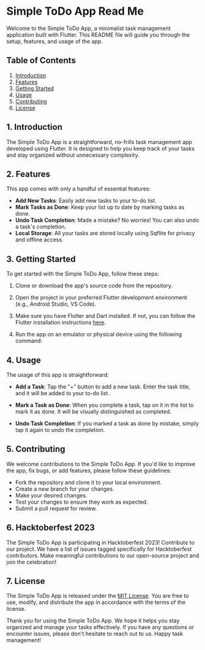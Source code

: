 # Simple ToDo App Read Me

Welcome to the Simple ToDo App, a minimalist task management application built with Flutter. This README file will guide you through the setup, features, and usage of the app.

## Table of Contents

1. [Introduction](#introduction)
2. [Features](#features)
3. [Getting Started](#getting-started)
4. [Usage](#usage)
5. [Contributing](#contributing)
6. [License](#license)

## 1. Introduction

The Simple ToDo App is a straightforward, no-frills task management app developed using Flutter. It is designed to help you keep track of your tasks and stay organized without unnecessary complexity.

## 2. Features

This app comes with only a handful of essential features:

- **Add New Tasks**: Easily add new tasks to your to-do list.
- **Mark Tasks as Done**: Keep your list up to date by marking tasks as done.
- **Undo Task Completion**: Made a mistake? No worries! You can also undo a task's completion.
- **Local Storage**: All your tasks are stored locally using Sqflite for privacy and offline access.

## 3. Getting Started

To get started with the Simple ToDo App, follow these steps:

1. Clone or download the app's source code from the repository.

2. Open the project in your preferred Flutter development environment (e.g., Android Studio, VS Code).

3. Make sure you have Flutter and Dart installed. If not, you can follow the Flutter installation instructions [here](https://flutter.dev/docs/get-started/install).

4. Run the app on an emulator or physical device using the following command:


## 4. Usage

The usage of this app is straightforward:

- **Add a Task**: Tap the "+" button to add a new task. Enter the task title, and it will be added to your to-do list.

- **Mark a Task as Done**: When you complete a task, tap on it in the list to mark it as done. It will be visually distinguished as completed.

- **Undo Task Completion**: If you marked a task as done by mistake, simply tap it again to undo the completion.

## 5. Contributing

We welcome contributions to the Simple ToDo App. If you'd like to improve the app, fix bugs, or add features, please follow these guidelines:

- Fork the repository and clone it to your local environment.
- Create a new branch for your changes.
- Make your desired changes.
- Test your changes to ensure they work as expected.
- Submit a pull request for review.

## 6. Hacktoberfest 2023

The Simple ToDo App is participating in Hacktoberfest 2023! Contribute to our project. We have a list of issues tagged specifically for Hacktoberfest contributors. Make meaningful contributions to our open-source project and join the celebration!


## 7. License

The Simple ToDo App is released under the [MIT License](LICENSE). You are free to use, modify, and distribute the app in accordance with the terms of the license.

Thank you for using the Simple ToDo App. We hope it helps you stay organized and manage your tasks effectively. If you have any questions or encounter issues, please don't hesitate to reach out to us. Happy task management!

